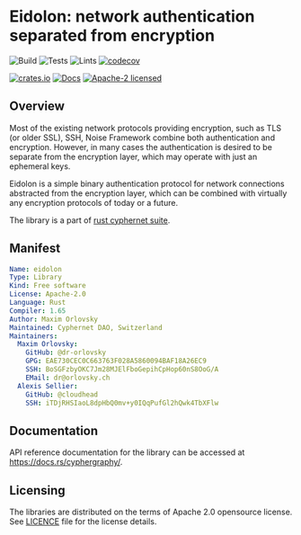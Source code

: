 # Eidolon: network authentication separated from encryption

![Build](https://github.com/Cyphernet-DAO/rust-cyphernet/workflows/Build/badge.svg)
![Tests](https://github.com/Cyphernet-DAO/rust-cyphernet/workflows/Tests/badge.svg)
![Lints](https://github.com/Cyphernet-DAO/rust-cyphernet/workflows/Lints/badge.svg)
[![codecov](https://codecov.io/gh/Cyphernet-DAO/rust-cyphernet/branch/master/graph/badge.svg)](https://codecov.io/gh/Cyphernet-DAO/rust-cyphernet)

[![crates.io](https://img.shields.io/crates/v/eidolon)](https://crates.io/crates/eidolon)
[![Docs](https://docs.rs/eidolon/badge.svg)](https://docs.rs/eidolon)
[![Apache-2 licensed](https://img.shields.io/crates/l/eidolon)](./LICENSE)


## Overview

Most of the existing network protocols providing encryption, such as TLS (or 
older SSL), SSH, Noise Framework combine both authentication and encryption.
However, in many cases the authentication is desired to be separate from the
encryption layer, which may operate with just an ephemeral keys.

Eidolon is a simple binary authentication protocol for network connections
abstracted from the encryption layer, which can be combined with virtually
any encryption protocols of today or a future.

The library is a part of [rust cyphernet suite](https://github.com/Cyphernet-DAO/rust-cyphernet).


## Manifest

```yaml
Name: eidolon
Type: Library
Kind: Free software
License: Apache-2.0
Language: Rust
Compiler: 1.65
Author: Maxim Orlovsky
Maintained: Cyphernet DAO, Switzerland
Maintainers:
  Maxim Orlovsky:
    GitHub: @dr-orlovsky
    GPG: EAE730CEC0C663763F028A5860094BAF18A26EC9
    SSH: BoSGFzbyOKC7Jm28MJElFboGepihCpHop60nS8OoG/A
    EMail: dr@orlovsky.ch
  Alexis Sellier:
    GitHub: @cloudhead
    SSH: iTDjRHSIaoL8dpHbQ0mv+y0IQqPufGl2hQwk4TbXFlw
```


## Documentation

API reference documentation for the library can be accessed at
<https://docs.rs/cyphergraphy/>.


## Licensing

The libraries are distributed on the terms of Apache 2.0 opensource license.
See [LICENCE](LICENSE) file for the license details.
